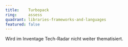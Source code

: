 ```yaml
---
title:    Turbopack  
ring:     assess  
quadrant: libraries-frameworks-and-languages
featured: false
---
```


Wird im Inventage Tech-Radar nicht weiter thematisiert.
